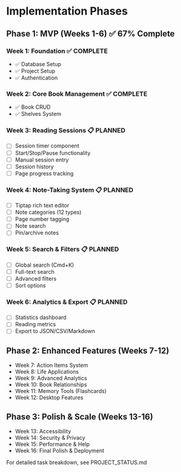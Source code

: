 # Implementation Phases

## Phase 1: MVP (Weeks 1-6) ✅ 67% Complete

### Week 1: Foundation ✅ COMPLETE
- ✅ Database Setup
- ✅ Project Setup
- ✅ Authentication

### Week 2: Core Book Management ✅ COMPLETE
- ✅ Book CRUD
- ✅ Shelves System

### Week 3: Reading Sessions 📋 PLANNED
- [ ] Session timer component
- [ ] Start/Stop/Pause functionality
- [ ] Manual session entry
- [ ] Session history
- [ ] Page progress tracking

### Week 4: Note-Taking System 📋 PLANNED
- [ ] Tiptap rich text editor
- [ ] Note categories (12 types)
- [ ] Page number tagging
- [ ] Note search
- [ ] Pin/archive notes

### Week 5: Search & Filters 📋 PLANNED
- [ ] Global search (Cmd+K)
- [ ] Full-text search
- [ ] Advanced filters
- [ ] Sort options

### Week 6: Analytics & Export 📋 PLANNED
- [ ] Statistics dashboard
- [ ] Reading metrics
- [ ] Export to JSON/CSV/Markdown

## Phase 2: Enhanced Features (Weeks 7-12)
- Week 7: Action Items System
- Week 8: Life Applications
- Week 9: Advanced Analytics
- Week 10: Book Relationships
- Week 11: Memory Tools (Flashcards)
- Week 12: Desktop Features

## Phase 3: Polish & Scale (Weeks 13-16)
- Week 13: Accessibility
- Week 14: Security & Privacy
- Week 15: Performance & Help
- Week 16: Final Polish & Deployment

For detailed task breakdown, see PROJECT_STATUS.md
